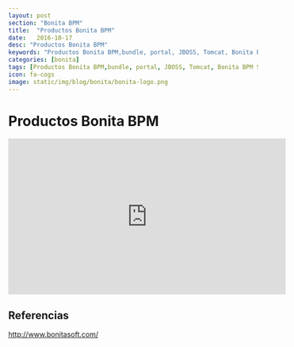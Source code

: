 ```yaml
---
layout: post
section: "Bonita BPM"
title:  "Productos Bonita BPM"
date:   2016-10-17
desc: "Productos Bonita BPM"
keywords: "Productos Bonita BPM,bundle, portal, JBOSS, Tomcat, Bonita BPM Studio"
categories: [bonita]
tags: [Productos Bonita BPM,bundle, portal, JBOSS, Tomcat, Bonita BPM Studio]
icon: fa-cogs
image: static/img/blog/bonita/bonita-logo.png
---
```


# Productos Bonita BPM

<div class="delimitador-multimedia">
    <div class="contenido-multimedia">
        <iframe width="560" height="315" src="https://www.youtube.com/embed/29jevhdg1Jk?list=PLkQrLrDQK4Z3Ncpm1CLbHs0CvqYV1XJXU" frameborder="0" allowfullscreen></iframe>
    </div>
</div>

## Referencias

<http://www.bonitasoft.com/>
